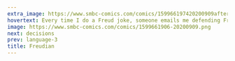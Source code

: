 ```yaml
---
extra_image: https://www.smbc-comics.com/comics/159966197420200909after.png
hovertext: Every time I do a Freud joke, someone emails me defending Freud by crediting him with something he didn't invent.
image: https://www.smbc-comics.com/comics/1599661906-20200909.png
next: decisions
prev: language-3
title: Freudian
---
```

